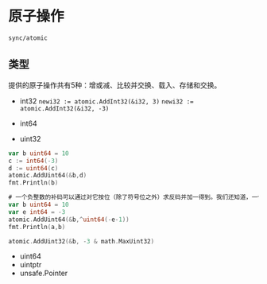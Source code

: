 # 原子操作

`sync/atomic`

## 类型

提供的原子操作共有5种：增或减、比较并交换、载入、存储和交换。

- int32
  `newi32 := atomic.AddInt32(&i32, 3)`
  `newi32 := atomic.AddInt32(&i32, -3)`


- int64
- uint32
```go
var b uint64 = 10
c := int64(-3)
d := uint64(c)
atomic.AddUint64(&b,d)
fmt.Println(b)

# 一个负整数的补码可以通过对它按位（除了符号位之外）求反码并加一得到。我们还知道，一个负整数可以由对它的绝对值减一并求补码后得到的数值的二进制表示来代表。
var b uint64 = 10
var e int64 = -3
atomic.AddUint64(&b,^uint64(-e-1))
fmt.Println(a,b)

atomic.AddUint32(&b, -3 & math.MaxUint32)
```
- uint64
- uintptr
- unsafe.Pointer
